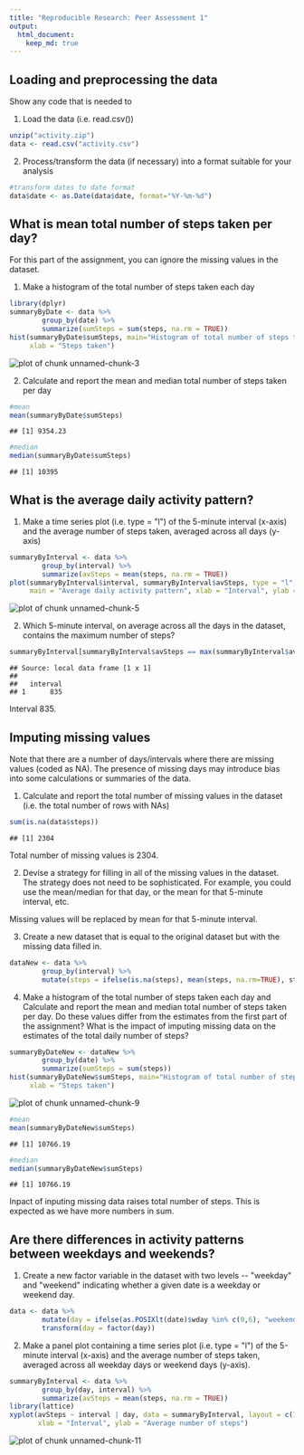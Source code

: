 ```yaml
---
title: "Reproducible Research: Peer Assessment 1"
output: 
  html_document:
    keep_md: true
---
```



## Loading and preprocessing the data

Show any code that is needed to

1. Load the data (i.e. read.csv())

```r
unzip("activity.zip")
data <- read.csv("activity.csv")
```

2. Process/transform the data (if necessary) into a format suitable for your analysis


```r
#transform dates to date format
data$date <- as.Date(data$date, format="%Y-%m-%d")
```

## What is mean total number of steps taken per day?

For this part of the assignment, you can ignore the missing values in the dataset.

1. Make a histogram of the total number of steps taken each day


```r
library(dplyr)
summaryByDate <- data %>% 
        group_by(date) %>% 
        summarize(sumSteps = sum(steps, na.rm = TRUE))
hist(summaryByDate$sumSteps, main="Histogram of total number of steps taken each day (NA-s ignored)", 
     xlab = "Steps taken")
```

![plot of chunk unnamed-chunk-3](figure/unnamed-chunk-3-1.png) 

2. Calculate and report the mean and median total number of steps taken per day


```r
#mean
mean(summaryByDate$sumSteps)
```

```
## [1] 9354.23
```

```r
#median
median(summaryByDate$sumSteps)
```

```
## [1] 10395
```


## What is the average daily activity pattern?

1. Make a time series plot (i.e. type = "l") of the 5-minute interval (x-axis) and the average number of steps taken, averaged across all days (y-axis)


```r
summaryByInterval <- data %>% 
        group_by(interval) %>% 
        summarize(avSteps = mean(steps, na.rm = TRUE))
plot(summaryByInterval$interval, summaryByInterval$avSteps, type = "l", 
     main = "Average daily activity pattern", xlab = "Interval", ylab = "Average steps")
```

![plot of chunk unnamed-chunk-5](figure/unnamed-chunk-5-1.png) 

2. Which 5-minute interval, on average across all the days in the dataset, contains the maximum number of steps?


```r
summaryByInterval[summaryByInterval$avSteps == max(summaryByInterval$avSteps), 1]
```

```
## Source: local data frame [1 x 1]
## 
##   interval
## 1      835
```

Interval 835.

## Imputing missing values

Note that there are a number of days/intervals where there are missing values (coded as NA). The presence of missing days may introduce bias into some calculations or summaries of the data.

1. Calculate and report the total number of missing values in the dataset (i.e. the total number of rows with NAs)


```r
sum(is.na(data$steps))
```

```
## [1] 2304
```
Total number of missing values is 2304.

2. Devise a strategy for filling in all of the missing values in the dataset. The strategy does not need to be sophisticated. For example, you could use the mean/median for that day, or the mean for that 5-minute interval, etc.

Missing values will be replaced by mean for that 5-minute interval.

3. Create a new dataset that is equal to the original dataset but with the missing data filled in.


```r
dataNew <- data %>% 
        group_by(interval) %>% 
        mutate(steps = ifelse(is.na(steps), mean(steps, na.rm=TRUE), steps))
```

4. Make a histogram of the total number of steps taken each day and Calculate and report the mean and median total number of steps taken per day. Do these values differ from the estimates from the first part of the assignment? What is the impact of imputing missing data on the estimates of the total daily number of steps?


```r
summaryByDateNew <- dataNew %>% 
        group_by(date) %>% 
        summarize(sumSteps = sum(steps))
hist(summaryByDateNew$sumSteps, main="Histogram of total number of steps taken each day (NA-s  imputed)", 
     xlab = "Steps taken")
```

![plot of chunk unnamed-chunk-9](figure/unnamed-chunk-9-1.png) 

```r
#mean
mean(summaryByDateNew$sumSteps)
```

```
## [1] 10766.19
```

```r
#median
median(summaryByDateNew$sumSteps)
```

```
## [1] 10766.19
```
Inpact of inputing missing data raises total number of steps. This is expected as we have more numbers in sum.

## Are there differences in activity patterns between weekdays and weekends?

1. Create a new factor variable in the dataset with two levels -- "weekday" and "weekend" indicating whether a given date is a weekday or weekend day.


```r
data <- data %>% 
        mutate(day = ifelse(as.POSIXlt(date)$wday %in% c(0,6), "weekend", "weekday")) %>% 
        transform(day = factor(day))
```

2. Make a panel plot containing a time series plot (i.e. type = "l") of the 5-minute interval (x-axis) and the average number of steps taken, averaged across all weekday days or weekend days (y-axis).


```r
summaryByInterval <- data %>% 
        group_by(day, interval) %>% 
        summarize(avSteps = mean(steps, na.rm = TRUE))
library(lattice)
xyplot(avSteps ~ interval | day, data = summaryByInterval, layout = c(1,2), type = "l",
       xlab = "Interval", ylab = "Average number of steps")
```

![plot of chunk unnamed-chunk-11](figure/unnamed-chunk-11-1.png) 
